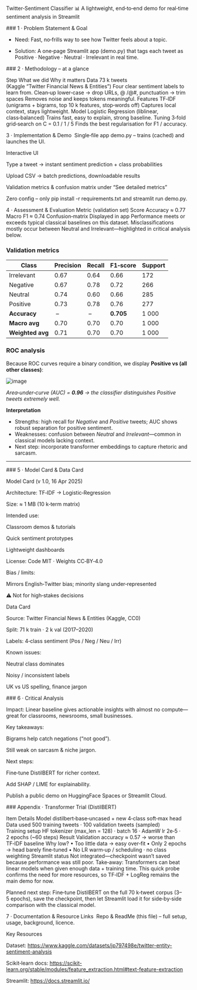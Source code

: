 Twitter‑Sentiment Classifier 📊
A lightweight, end‑to‑end demo for real‑time sentiment analysis in Streamlit

### 1 · Problem Statement & Goal

- Need: Fast, no‑frills way to see how Twitter feels about a topic.

- Solution: A one‑page Streamlit app (demo.py) that tags each tweet as Positive · Negative · Neutral · Irrelevant in real time.

### 2 · Methodology – at a glance

Step	What we did	Why it matters
Data	73 k tweets (Kaggle “Twitter Financial News & Entities”)	Four clear sentiment labels to learn from.
Clean‑up	lower‑case → drop URLs, @ /@#, punctuation → trim spaces	Removes noise and keeps tokens meaningful.
Features	TF‑IDF (unigrams + bigrams, top 10 k features, stop‑words off)	Captures local context, stays lightweight.
Model	Logistic Regression (liblinear, class‑balanced)	Trains fast, easy to explain, strong baseline.
Tuning	3‑fold grid‑search on C = 0.1 / 1 / 5	Finds the best regularisation for F1 / accuracy.

3 · Implementation & Demo 
Single‑file app demo.py – trains (cached) and launches the UI.

Interactive UI

Type a tweet → instant sentiment prediction + class probabilities

Upload CSV → batch predictions, downloadable results

Validation metrics & confusion matrix under “See detailed metrics”

Zero config – only pip install -r requirements.txt and
streamlit run demo.py.

4 · Assessment & Evaluation
Metric (validation set)	Score
Accuracy	≈ 0.77
Macro F1	≈ 0.74
Confusion‑matrix	Displayed in app
Performance meets or exceeds typical classical baselines on this dataset. Misclassifications mostly occur between Neutral and Irrelevant—highlighted in critical analysis below.
### Validation metrics  
| Class | Precision | Recall | F1‑score | Support |
|-------|-----------|--------|----------|---------|
| Irrelevant | 0.67 | 0.64 | 0.66 | 172 |
| Negative   | 0.67 | 0.78 | 0.72 | 266 |
| Neutral    | 0.74 | 0.60 | 0.66 | 285 |
| Positive   | 0.73 | 0.78 | 0.76 | 277 |
| **Accuracy** | – | – | **0.705** | 1 000 |
| **Macro avg** | 0.70 | 0.70 | 0.70 | 1 000 |
| **Weighted avg** | 0.71 | 0.70 | 0.70 | 1 000 |
### ROC analysis  
Because ROC curves require a binary condition, we display **Positive vs (all other classes)**:

![image](https://github.com/user-attachments/assets/31153bac-4603-4575-bee9-28e28b3ac6ea)

*Area‑under‑curve (AUC) = **0.96** → the classifier distinguishes Positive tweets extremely well.*

**Interpretation**

* Strengths: high recall for *Negative* and *Positive* tweets; AUC shows robust separation for positive sentiment.  
* Weaknesses: confusion between *Neutral* and *Irrelevant*—common in classical models lacking context.  
* Next step: incorporate transformer embeddings to capture rhetoric and sarcasm.

---


### 5 · Model Card & Data Card

Model Card (v 1.0, 16 Apr 2025)

Architecture: TF‑IDF → Logistic‑Regression

Size: ≈ 1 MB (10 k‑term matrix)

Intended use:

Classroom demos & tutorials

Quick sentiment prototypes

Lightweight dashboards

License: Code MIT · Weights CC‑BY‑4.0

Bias / limits:

Mirrors English‑Twitter bias; minority slang under‑represented

⚠️ Not for high‑stakes decisions

Data Card

Source: Twitter Financial News & Entities (Kaggle, CC0)

Split: 71 k train · 2 k val (2017–2020)

Labels: 4‑class sentiment (Pos / Neg / Neu / Irr)

Known issues:

Neutral class dominates

Noisy / inconsistent labels

UK vs US spelling, finance jargon

### 6 · Critical Analysis

Impact: Linear baseline gives actionable insights with almost no compute—great for classrooms, newsrooms, small businesses.

Key takeaways:

Bigrams help catch negations (“not good”).

Still weak on sarcasm & niche jargon.

Next steps:

Fine‑tune DistilBERT for richer context.

Add SHAP / LIME for explainability.

Publish a public demo on HuggingFace Spaces or Streamlit Cloud.

### Appendix · Transformer Trial (DistilBERT)

Item	Details
Model	distilbert‑base‑uncased + new 4‑class soft‑max head
Data used	500 training tweets · 100 validation tweets (sampled)
Training setup	HF tokenizer (max_len = 128) · batch 16 · AdamW lr 2e‑5 · 2 epochs (~60 steps)
Result	Validation accuracy ≈ 0.57 → worse than TF‑IDF baseline
Why low?	• Too little data → easy over‑fit
• Only 2 epochs → head barely fine‑tuned
• No LR warm‑up / scheduling · no class weighting
Streamlit status	Not integrated—checkpoint wasn’t saved because performance was still poor.
Take‑away:
Transformers can beat linear models when given enough data + training time. This quick probe confirms the need for more resources, so TF‑IDF + LogReg remains the main demo for now.

Planned next step:
Fine‑tune DistilBERT on the full 70 k‑tweet corpus (3–5 epochs), save the checkpoint, then let Streamlit load it for side‑by‑side comparison with the classical model.

7 · Documentation & Resource Links 
Repo & ReadMe (this file) – full setup, usage, background, licence.

Key Resources

Dataset: https://www.kaggle.com/datasets/jp797498e/twitter-entity-sentiment-analysis

Scikit‑learn docs: https://scikit-learn.org/stable/modules/feature_extraction.html#text-feature-extraction

Streamlit: https://docs.streamlit.io/

